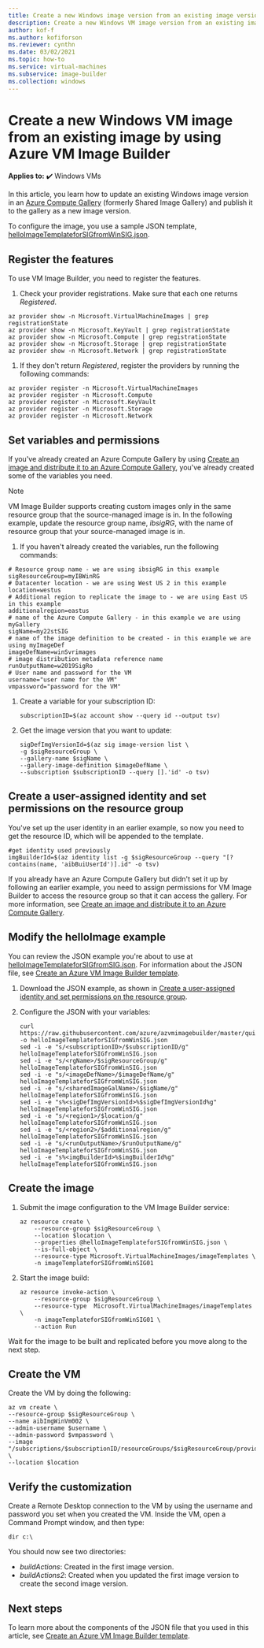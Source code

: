 ```yaml
---
title: Create a new Windows image version from an existing image version using Azure VM Image Builder 
description: Create a new Windows VM image version from an existing image version using Azure VM Image Builder.
author: kof-f
ms.author: kofiforson
ms.reviewer: cynthn
ms.date: 03/02/2021
ms.topic: how-to
ms.service: virtual-machines
ms.subservice: image-builder
ms.collection: windows
---
```

# Create a new Windows VM image from an existing image by using Azure VM Image Builder

**Applies to:** :heavy_check_mark: Windows VMs

In this article, you learn how to update an existing Windows image version in an [Azure Compute Gallery](../shared-image-galleries.md) (formerly Shared Image Gallery) and publish it to the gallery as a new image version.

To configure the image, you use a sample JSON template, [helloImageTemplateforSIGfromWinSIG.json](https://raw.githubusercontent.com/azure/azvmimagebuilder/master/quickquickstarts/2_Creating_a_Custom_Win_Shared_Image_Gallery_Image_from_SIG/helloImageTemplateforSIGfromWinSIG.json). 


## Register the features

To use VM Image Builder, you need to register the features.

1. Check your provider registrations. Make sure that each one returns *Registered*.

```azurecli-interactive
az provider show -n Microsoft.VirtualMachineImages | grep registrationState
az provider show -n Microsoft.KeyVault | grep registrationState
az provider show -n Microsoft.Compute | grep registrationState
az provider show -n Microsoft.Storage | grep registrationState
az provider show -n Microsoft.Network | grep registrationState
```

1. If they don't return *Registered*, register the providers by running the following commands:

```azurecli-interactive
az provider register -n Microsoft.VirtualMachineImages
az provider register -n Microsoft.Compute
az provider register -n Microsoft.KeyVault
az provider register -n Microsoft.Storage
az provider register -n Microsoft.Network
```


## Set variables and permissions

If you've already created an Azure Compute Gallery by using [Create an image and distribute it to an Azure Compute Gallery](image-builder-gallery.md), you've already created some of the variables you need. 

> [!NOTE]
> VM Image Builder supports creating custom images only in the same resource group that the source-managed image is in. In the following example, update the resource group name, *ibsigRG*, with the name of resource group that your source-managed image is in.

1. If you haven't already created the variables, run the following commands:

```azurecli-interactive
# Resource group name - we are using ibsigRG in this example
sigResourceGroup=myIBWinRG
# Datacenter location - we are using West US 2 in this example
location=westus
# Additional region to replicate the image to - we are using East US in this example
additionalregion=eastus
# name of the Azure Compute Gallery - in this example we are using myGallery
sigName=my22stSIG
# name of the image definition to be created - in this example we are using myImageDef
imageDefName=winSvrimages
# image distribution metadata reference name
runOutputName=w2019SigRo
# User name and password for the VM
username="user name for the VM"
vmpassword="password for the VM"
```

1. Create a variable for your subscription ID:

    ```azurecli-interactive
    subscriptionID=$(az account show --query id --output tsv)
    ```

1. Get the image version that you want to update:

    ```azurecli-interactive
    sigDefImgVersionId=$(az sig image-version list \
    -g $sigResourceGroup \
    --gallery-name $sigName \
    --gallery-image-definition $imageDefName \
    --subscription $subscriptionID --query [].'id' -o tsv)
    ```

## Create a user-assigned identity and set permissions on the resource group

You've set up the user identity in an earlier example, so now you need to get the resource ID, which will be appended to the template.

```azurecli-interactive
#get identity used previously
imgBuilderId=$(az identity list -g $sigResourceGroup --query "[?contains(name, 'aibBuiUserId')].id" -o tsv)
```

If you already have an Azure Compute Gallery but didn't set it up by following an earlier example, you need to assign permissions for VM Image Builder to access the resource group so that it can access the gallery. For more information, see [Create an image and distribute it to an Azure Compute Gallery](image-builder-gallery.md).


## Modify the helloImage example

You can review the JSON example you're about to use at [helloImageTemplateforSIGfromSIG.json](https://raw.githubusercontent.com/azure/azvmimagebuilder/master/quickquickstarts/8_Creating_a_Custom_Win_Shared_Image_Gallery_Image_from_SIG/helloImageTemplateforSIGfromWinSIG.json). For information about the JSON file, see [Create an Azure VM Image Builder template](../linux/image-builder-json.md). 


1. Download the JSON example, as shown in [Create a user-assigned identity and set permissions on the resource group](image-builder.md). 

1. Configure the JSON with your variables: 

    ```azurecli-interactive
    curl https://raw.githubusercontent.com/azure/azvmimagebuilder/master/quickquickstarts/8_Creating_a_Custom_Win_Shared_Image_Gallery_Image_from_SIG/helloImageTemplateforSIGfromWinSIG.json -o helloImageTemplateforSIGfromWinSIG.json
    sed -i -e "s/<subscriptionID>/$subscriptionID/g" helloImageTemplateforSIGfromWinSIG.json
    sed -i -e "s/<rgName>/$sigResourceGroup/g" helloImageTemplateforSIGfromWinSIG.json
    sed -i -e "s/<imageDefName>/$imageDefName/g" helloImageTemplateforSIGfromWinSIG.json
    sed -i -e "s/<sharedImageGalName>/$sigName/g" helloImageTemplateforSIGfromWinSIG.json
    sed -i -e "s%<sigDefImgVersionId>%$sigDefImgVersionId%g" helloImageTemplateforSIGfromWinSIG.json
    sed -i -e "s/<region1>/$location/g" helloImageTemplateforSIGfromWinSIG.json
    sed -i -e "s/<region2>/$additionalregion/g" helloImageTemplateforSIGfromWinSIG.json
    sed -i -e "s/<runOutputName>/$runOutputName/g" helloImageTemplateforSIGfromWinSIG.json
    sed -i -e "s%<imgBuilderId>%$imgBuilderId%g" helloImageTemplateforSIGfromWinSIG.json
    ```

## Create the image

1. Submit the image configuration to the VM Image Builder service:

    ```azurecli-interactive
    az resource create \
        --resource-group $sigResourceGroup \
        --location $location \
        --properties @helloImageTemplateforSIGfromWinSIG.json \
        --is-full-object \
        --resource-type Microsoft.VirtualMachineImages/imageTemplates \
        -n imageTemplateforSIGfromWinSIG01
    ```

1. Start the image build:

    ```azurecli-interactive
    az resource invoke-action \
        --resource-group $sigResourceGroup \
        --resource-type  Microsoft.VirtualMachineImages/imageTemplates \
        -n imageTemplateforSIGfromWinSIG01 \
        --action Run 
    ```

Wait for the image to be built and replicated before you move along to the next step.


## Create the VM

Create the VM by doing the following:

```azurecli-interactive
az vm create \
--resource-group $sigResourceGroup \
--name aibImgWinVm002 \
--admin-username $username \
--admin-password $vmpassword \
--image "/subscriptions/$subscriptionID/resourceGroups/$sigResourceGroup/providers/Microsoft.Compute/galleries/$sigName/images/$imageDefName/versions/latest" \
--location $location
```

## Verify the customization

Create a Remote Desktop connection to the VM by using the username and password you set when you created the VM. Inside the VM, open a Command Prompt window, and then type:

```console
dir c:\
```

You should now see two directories:

- *buildActions*: Created in the first image version.
- *buildActions2*: Created when you updated the first image version to create the second image version.


## Next steps

To learn more about the components of the JSON file that you used in this article, see [Create an Azure VM Image Builder template](../linux/image-builder-json.md).  
